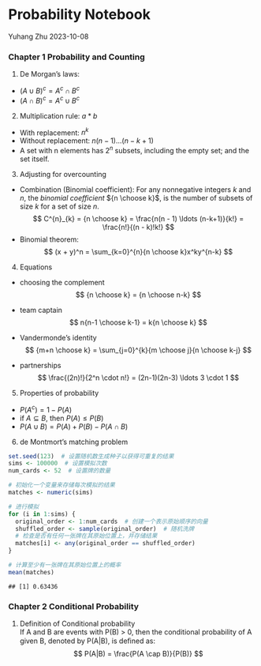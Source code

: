 Probability Notebook
================
Yuhang Zhu
2023-10-08

### Chapter 1 Probability and Counting

1.  De Morgan’s laws:

- $(A \cup B)^c = A^c \cap B^c$
- $(A \cap B)^c = A^c \cup B^c$

2.  Multiplication rule: $a*b$

- With replacement: $n^k$
- Without replacement: $n(n - 1)...(n-k+1)$
- A set with n elements has $2^n$ subsets, including the empty set; and
  the set itself.

3.  Adjusting for overcounting

- Combination (Binomial coefficient): For any nonnegative integers *k*
  and *n*, the *binomial coefficient* ${n \choose k}$, is the number of
  subsets of size *k* for a set of size *n*.
  $$ C^{n}_{k} = {n \choose k} = \frac{n(n - 1) \ldots (n-k+1)}{k!} = \frac{n!}{(n - k)!k!} $$
- Binomial theorem:
  $$ (x + y)^n = \sum_{k=0}^{n}{n \choose k}x^ky^{n-k} $$

4.  Equations

- choosing the complement $$ {n \choose k} = {n \choose n-k} $$

- team captain $$ n{n-1 \choose k-1} = k{n \choose k} $$

- Vandermonde’s identity
  $$ {m+n \choose k} = \sum_{j=0}^{k}{m \choose j}{n \choose k-j} $$

- partnerships
  $$ \frac{(2n)!}{2^n \cdot n!} = (2n-1)(2n-3) \ldots 3 \cdot 1 $$

5.  Properties of probability

- $P(A^c) = 1 - P(A)$
- if $A \subseteq B$, then $P(A) \leq P(B)$
- $P(A \cup B) = P(A) + P(B) - P(A \cap B)$

6.  de Montmort’s matching problem

``` r
set.seed(123)  # 设置随机数生成种子以获得可重复的结果
sims <- 100000  # 设置模拟次数
num_cards <- 52  # 设置牌的数量

# 初始化一个变量来存储每次模拟的结果
matches <- numeric(sims)

# 进行模拟
for (i in 1:sims) {
  original_order <- 1:num_cards  # 创建一个表示原始顺序的向量
  shuffled_order <- sample(original_order)  # 随机洗牌
  # 检查是否有任何一张牌在其原始位置上，并存储结果
  matches[i] <- any(original_order == shuffled_order)
}

# 计算至少有一张牌在其原始位置上的概率
mean(matches)
```

    ## [1] 0.63436

### Chapter 2 Conditional Probability

1.  Definition of Conditional probability  
    If A and B are events with P(B) \> 0, then the conditional
    probability of A given B, denoted by P(A\|B), is deﬁned as:
    $$ P(A|B) = \frac{P(A \cap B)}{P(B)} $$
